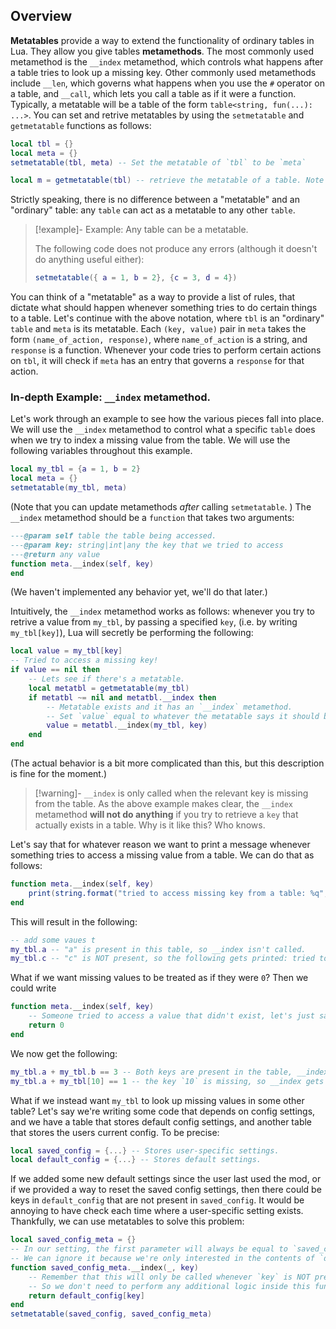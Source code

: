 
## Overview

**Metatables** provide a way to extend the functionality of ordinary tables in Lua. They allow you give tables **metamethods**. The most commonly used metamethod is the `__index` metamethod, which controls what happens after a table tries to look up a missing key. Other commonly used metamethods include `__len`, which governs what happens when you use the `#` operator on a table, and  `__call`, which lets you call a table as if it were a function. Typically, a metatable will be a table of the form `table<string, fun(...): ...>`. You can set and retrive metatables by using the `setmetatable` and `getmetatable` functions as follows:
```lua
local tbl = {}
local meta = {}
setmetatable(tbl, meta) -- Set the metatable of `tbl` to be `meta`

local m = getmetatable(tbl) -- retrieve the metatable of a table. Note that in this example, we have `m == meta`.
```


Strictly speaking, there is no difference between a "metatable" and an "ordinary" table: any `table` can act as a metatable to any other `table`. 

> [!example]- Example: Any table can be a metatable.
>
> The following code does not produce any errors (although it doesn't do anything useful either):
> ```lua
> setmetatable({ a = 1, b = 2}, {c = 3, d = 4})
> ```

You can think of a "metatable" as a way to provide a list of rules, that dictate what should happen whenever something tries to do certain things to a table. Let's continue with the above notation, where `tbl` is an "ordinary" `table` and `meta` is its metatable. Each `(key, value)` pair in `meta` takes the form `(name_of_action, response)`, where `name_of_action` is a string, and `response` is a function. Whenever your code tries to perform certain actions on `tbl`, it will check if `meta` has an entry that governs a `response` for that action. 


### In-depth Example: `__index` metamethod.

Let's work through an example to see how the various pieces fall into place. We will use the `__index` metamethod to control what a specific `table` does when we try to index a missing value from the table. We will use the following variables throughout this example.
```lua
local my_tbl = {a = 1, b = 2}
local meta = {}
setmetatable(my_tbl, meta)
```
(Note that you can update metamethods _after_ calling `setmetatable`.
)
The `__index` metamethod should be a `function` that takes two arguments:
```lua
---@param self table the table being accessed.
---@param key: string|int|any the key that we tried to access
---@return any value
function meta.__index(self, key)
end
```
(We haven't implemented any behavior yet, we'll do that later.)

Intuitively, the `__index` metamethod works as follows: whenever you try to retrive a value from `my_tbl`, by passing a specified `key`, (i.e. by writing `my_tbl[key]`), Lua will secretly be performing the following:
```lua
local value = my_tbl[key]
-- Tried to access a missing key!
if value == nil then
	-- Lets see if there's a metatable.
	local metatbl = getmetatable(my_tbl)
	if metatbl ~= nil and metatbl.__index then
		-- Metatable exists and it has an `__index` metamethod.
		-- Set `value` equal to whatever the metatable says it should be.
		value = metatbl.__index(my_tbl, key)
    end
end
```
(The actual behavior is a bit more complicated than this, but this description is fine for the moment.)

> [!warning]- `__index` is only called when the relevant key is missing from the table.
> As the above example makes clear, the `__index` metamethod **will not do anything** if you try to retrieve a `key` that actually exists in a table. Why is it like this? Who knows.

Let's say that for whatever reason we want to print a message whenever something tries to access a missing value from a table. We can do that as follows:
```lua
function meta.__index(self, key)
	print(string.format("tried to access missing key from a table: %q", key))
end
```
This will result in the following:
```lua
-- add some vaues t
my_tbl.a -- "a" is present in this table, so __index isn't called.
my_tbl.c -- "c" is NOT present, so the following gets printed: tried to access missing key from a table: "c"
```

What if we want missing values to be treated as if they were `0`? Then we could write
```lua
function meta.__index(self, key)
	-- Someone tried to access a value that didn't exist, let's just say it was 0.
	return 0
end
```
We now get the following:
```lua
my_tbl.a + my_tbl.b == 3 -- Both keys are present in the table, __index isn't called.
my_tbl.a + my_tbl[10] == 1 -- the key `10` is missing, so __index gets called and it returns 0
```

What if we instead want `my_tbl` to look up missing values in some other table?
Let's say we're writing some code that depends on config settings, and we have a table that stores default config settings, and another table that stores the users current config. To be precise:
```lua
local saved_config = {...} -- Stores user-specific settings.
local default_config = {...} -- Stores default settings.
```

If we added some new default settings since the user last used the mod, or if we provided a way to reset the saved config settings, then there could be keys in `default_config` that are not present in `saved_config`. It would be annoying to have check each time where a user-specific setting exists. Thankfully, we can use metatables to solve this problem:
```lua
local saved_config_meta = {}
-- In our setting, the first parameter will always be equal to `saved_config`.
-- We can ignore it because we're only interested in the contents of `default_config`
function saved_config_meta.__index(_, key)
	-- Remember that this will only be called whenever `key` is NOT present in `saved_config`. 
	-- So we don't need to perform any additional logic inside this function.
	return default_config[key]
end
setmetatable(saved_config, saved_config_meta)
```